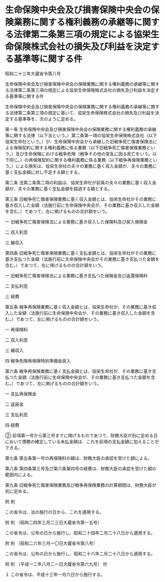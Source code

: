 # 生命保険中央会及び損害保険中央会の保険業務に関する権利義務の承継等に関する法律第二条第三項の規定による協栄生命保険株式会社の損失及び利益を決定する基準等に関する件

昭和二十三年大蔵省令第八号

生命保険中央会及び損害保険中央会の保険業務に関する権利義務の承継等に関する法律第二条第三項の規定による協栄生命保険株式会社の損失及び利益を決定する基準等に関する件

生命保険中央会及び損害保険中央会の保険業務に関する権利義務の承継等に関する法律第二条第三項の規定に基いて、協栄生命保険株式会社の損失及び利益を決定する基準等を、次のように定める。

第一条 生命保険中央会及び損害保険中央会の保険業務に関する権利義務の承継等に関する法律（以下法という。）第二条第一項の協栄生命保険株式会社（以下協栄生命社という。）が、生命保険中央会から承継した旧戦争死亡傷害保険法による保険契約に関する権利義務に係る業務（以下旧戦争死亡傷害保険業務という。）及び生命保険における戦争危険（戦争その他の変乱に因る死亡をいう。以下同じ。）の再保険契約に関する権利義務に係る業務（以下戦争再保険業務という。）による損失は、協栄生命社の夫々の業務に基く収入金額が、夫々の業務に基く支払金額に対し不足する額とする。

第二条 法第二条第二項の利益は、協栄生命社が前条の夫々の業務に基く収入金額が、夫々の業務に基く支払金額を超過する額とする。

第三条 旧戦争死亡傷害保険業務に基く収入金額とは、協栄生命社がその業務に基き収入した金額（法施行前に生命保険中央会が、その業務に基き収入した金額を含む。）であつて、左に掲げるものの合計額をいう。

一 旧戦争死亡傷害保険法による業務に基き収入した保険料及び戻入保険金

二 収入利息

三 雑収入

第四条 旧戦争死亡傷害保険業務に基く支払金額とは、協栄生命社がその業務に基き支払つた金額（法施行前に生命保険中央会がその業務に基き支払つた金額を含む。）であつて、左に掲げるものの合計額をいう。

一 旧戦争死亡傷害保険法による業務に基き支払つた保険金及び返還保険料

二 支払利息

三 経費

第五条 戦争再保険業務に基く収入金額とは、協栄生命社が、その業務に基き収入した金額（法施行前に生命保険中央会が、その業務に基き収入した金額を含む。）であつて、左に掲げるものの合計額をいう。

一 再保険料

二 収入利息

三 雑収入

四 戦争危険再保険特別準備金戻入

第六条 戦争再保険業務に基く支払金額とは、協栄生命社が、その業務に基き支払つた金額（法施行前に生命保険中央会が、その業務に基き支払つた金額を含む。）であつて、左に掲げるものの合計額をいう。

一 支払再保険金

二 返戻金

三 支払利息

四 経費

② 前項第一号から第三号までに掲げるものであつて、財務大臣が別に定める日において債務の確定している未払金額は、これを前項の支払金額に加えることができる。

第七条 第五条第一号の再保険料の額は、財務大臣の承認を受けた額による。

第八条 第四条第三号及び第六条第四号の経費は、財務大臣の承認を受けた額の範囲内による。

第九条 旧戦争死亡傷害保険業務及び戦争再保険業務の計算期間は、財務大臣が別に定める。

附 則

この省令は、法の施行の日から、これを適用する。

附 則 （昭和二四年三月二三日大蔵省令第一五号）

この省令は、公布の日から施行し、昭和二十四年二月二十八日から適用する。

附 則 （昭和二六年三月一〇日大蔵省令第八号）

この省令は、公布の日から施行し、昭和二十六年二月二十八日から適用する。

附 則 （平成一二年八月二一日大蔵省令第六九号） 抄

１ この省令は、平成十三年一月六日から施行する。
